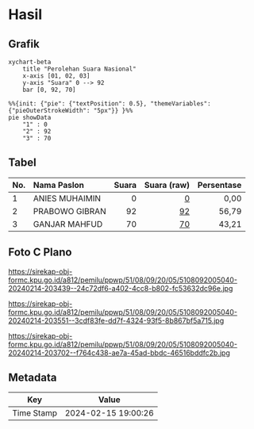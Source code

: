 # Hasil

## Grafik

```mermaid
xychart-beta
    title "Perolehan Suara Nasional"
    x-axis [01, 02, 03]
    y-axis "Suara" 0 --> 92
    bar [0, 92, 70]
```

```mermaid
%%{init: {"pie": {"textPosition": 0.5}, "themeVariables": {"pieOuterStrokeWidth": "5px"}} }%%
pie showData
    "1" : 0
    "2" : 92
    "3" : 70
```

## Tabel

| No. | Nama Paslon    | Suara | Suara (raw) | Persentase |
|:--- |:-------------- | -----:| -----------:| ----------:|
| 1   | ANIES MUHAIMIN | 0     | [0][p-1]    | 0,00       |
| 2   | PRABOWO GIBRAN | 92    | [92][p-2]   | 56,79      |
| 3   | GANJAR MAHFUD  | 70    | [70][p-3]   | 43,21      |


[p-1]: https://github.com/gigit-pemilu/pemilu-2024/blob/main/pilpres/hitung-suara/sub/51-bali/sub/08-buleleng/sub/09-tejakula/sub/2005-bondalem/sub/040-tps/sub/paslon-1.txt
[p-2]: https://github.com/gigit-pemilu/pemilu-2024/blob/main/pilpres/hitung-suara/sub/51-bali/sub/08-buleleng/sub/09-tejakula/sub/2005-bondalem/sub/040-tps/sub/paslon-2.txt
[p-3]: https://github.com/gigit-pemilu/pemilu-2024/blob/main/pilpres/hitung-suara/sub/51-bali/sub/08-buleleng/sub/09-tejakula/sub/2005-bondalem/sub/040-tps/sub/paslon-3.txt

## Foto C Plano

https://sirekap-obj-formc.kpu.go.id/a812/pemilu/ppwp/51/08/09/20/05/5108092005040-20240214-203439--24c72df6-a402-4cc8-b802-fc53632dc96e.jpg

https://sirekap-obj-formc.kpu.go.id/a812/pemilu/ppwp/51/08/09/20/05/5108092005040-20240214-203551--3cdf83fe-dd7f-4324-93f5-8b867bf5a715.jpg

https://sirekap-obj-formc.kpu.go.id/a812/pemilu/ppwp/51/08/09/20/05/5108092005040-20240214-203702--f764c438-ae7a-45ad-bbdc-46516bddfc2b.jpg


## Metadata

| Key        | Value               |
| ---------- | ------------------- |
| Time Stamp | 2024-02-15 19:00:26 |



